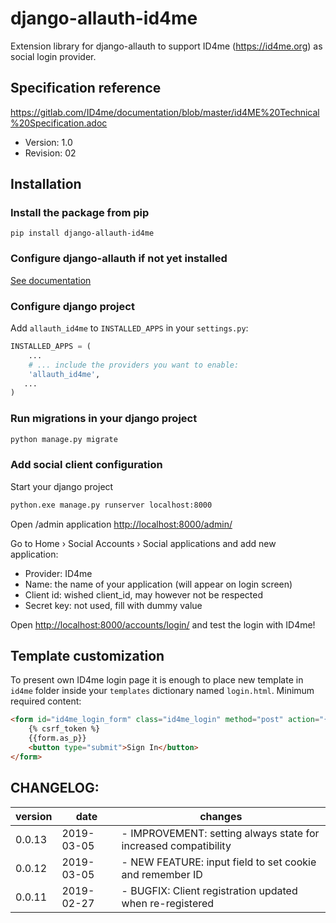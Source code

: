 # django-allauth-id4me
Extension library for django-allauth to support ID4me (https://id4me.org) as social login provider.

## Specification reference
https://gitlab.com/ID4me/documentation/blob/master/id4ME%20Technical%20Specification.adoc
- Version: 1.0
- Revision: 02

## Installation

### Install the package from pip
```shell
pip install django-allauth-id4me
```

### Configure django-allauth if not yet installed
[See documentation](https://django-allauth.readthedocs.io/en/latest/installation.html)

### Configure django project
Add `allauth_id4me` to `INSTALLED_APPS` in your `settings.py`:
```python
INSTALLED_APPS = (
    ...
    # ... include the providers you want to enable:
    'allauth_id4me',
   ...
)
```

### Run migrations in your django project
```bash
python manage.py migrate
```

### Add social client configuration
Start your django project
```bash
python.exe manage.py runserver localhost:8000
```

Open /admin application
[http://localhost:8000/admin/](http://localhost:8000/admin/)

Go to Home › Social Accounts › Social applications and add new application:
- Provider: ID4me
- Name: the name of your application (will appear on login screen)
- Client id: wished client_id, may however not be respected
- Secret key: not used, fill with dummy value 

Open [http://localhost:8000/accounts/login/](http://localhost:8000/accounts/login/) and test the login with ID4me!

## Template customization
To present own ID4me login page it is enough to place new template in ```id4me``` folder inside your ```templates``` 
dictionary named ```login.html```. Minimum required content:
```html
<form id="id4me_login_form" class="id4me_login" method="post" action="{% url 'id4me_login' %}">
    {% csrf_token %}
    {{form.as_p}}
    <button type="submit">Sign In</button>
</form>
```

## CHANGELOG:
| version | date       | changes |
| ------- | -----------| ------ |
| 0.0.13 | 2019-03-05 | - IMPROVEMENT: setting always state for increased compatibility |
| 0.0.12 | 2019-03-05 | - NEW FEATURE: input field to set cookie and remember ID |
| 0.0.11 | 2019-02-27 | - BUGFIX: Client registration updated when re-registered |
